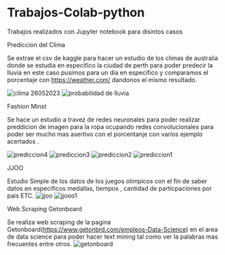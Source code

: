 # Trabajos-Colab-python

Trabajos realizados con Jupyter notebook para disintos casos 

Prediccion del Clima

Se extrae el csv de kaggle para hacer un estudio de los climas de australia donde se estudia en especifico la ciudad de perth para poder predecir la lluvia
en este caso pusimos para un dia en especifico y comparamos el porcentaje con https://weather.com/ dandonos el mismo resultado.

![clima 26052023](https://github.com/rodrigog898/Trabajos-Colab-python/assets/82234888/70fea77c-bdd3-4723-9cb9-155f46d7d216)
![probabilidad de lluvia](https://github.com/rodrigog898/Trabajos-Colab-python/assets/82234888/a66d057a-663b-493e-b8b0-51d1822c7ce9)

Fashion Minst 

Se hace un estudio a travez de redes neuronales para poder realizar preddicion de imagen para la ropa ocupando redes convolucionales para poder ser mucho mas asertivo
con el porcentanje con varios ejemplo acertados .

![prediccion4](https://github.com/rodrigog898/Trabajos-Colab-python/assets/82234888/7a3edf80-df39-4525-893c-2fe5f384f3b3)
![prediccion3](https://github.com/rodrigog898/Trabajos-Colab-python/assets/82234888/3501041a-3294-4890-a2c6-cec42b33d632)
![prediccion2](https://github.com/rodrigog898/Trabajos-Colab-python/assets/82234888/b95efb62-2132-418b-b123-606a1840666f)
![prediccion1](https://github.com/rodrigog898/Trabajos-Colab-python/assets/82234888/ef515bf9-785f-40e7-9345-6b07d15c826e)


JJOO

Estudio Simple de los datos de los juegos olimpicos con el fin de saber datos en especificos medallas, tiempos , cantidad de particpaciones por pais ETC.
![jjoo](https://github.com/rodrigog898/Trabajos-Colab-python/assets/82234888/6c22e639-c4a2-4c3c-a826-4bc050668d86)
![jjooo1](https://github.com/rodrigog898/Trabajos-Colab-python/assets/82234888/70d4590a-a6c9-4d26-83f2-db55be545af9)


Web Scraping Getonboard

Se realiza web scraping de la pagina Getonboard(https://www.getonbrd.com/empleos-Data-Science) en el area de data science para poder hacer text mining tal como ver la palabras mas frecuentes entre otros.
![getonboard](https://github.com/rodrigog898/Trabajos-Colab-python/assets/82234888/2a8dbece-ce39-486d-8f53-9be984cc4cd2)
